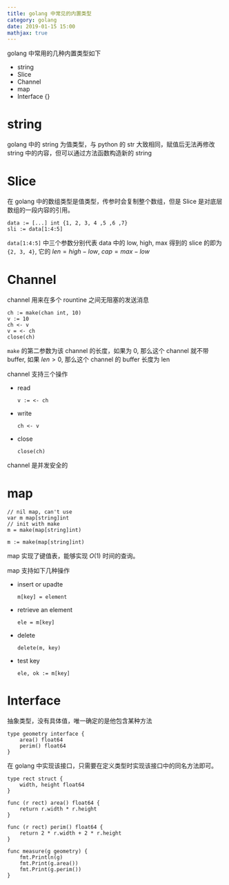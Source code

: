 ```yaml
---
title: golang 中常见的内置类型
category: golang
date: 2019-01-15 15:00
mathjax: true
---
```


golang 中常用的几种内置类型如下

- string
- Slice
- Channel
- map
- Interface {}

# string 

golang 中的 string 为值类型，与 python 的 str 大致相同，赋值后无法再修改 string 中的内容，但可以通过方法函数构造新的 string

# Slice

在 golang 中的数组类型是值类型，传参时会复制整个数组，但是 Slice 是对底层数组的一段内容的引用。

```golang
data := [...] int {1, 2, 3, 4 ,5 ,6 ,7}
sli := data[1:4:5]
```

`data[1:4:5]` 中三个参数分别代表 data 中的 low, high, max
得到的 slice 的即为 `{2, 3, 4}`, 它的 $len = high - low$, $cap = max - low$

# Channel

channel 用来在多个 rountine 之间无阻塞的发送消息

```golang
ch := make(chan int, 10)
v := 10
ch <- v
v = <- ch
close(ch)
```

`make` 的第二参数为该 channel 的长度，如果为 0, 那么这个 channel 就不带 buffer, 如果 $len > 0$, 那么这个 channel 的 buffer 长度为 len

channel 支持三个操作

- read

  ```golang
  v := <- ch
  ```

- write

  ```golang
  ch <- v
  ```

- close

  ```golang
  close(ch)
  ```

channel 是并发安全的

# map

```golang
// nil map, can't use
var m map[string]int
// init with make
m = make(map[string]int)

m := make(map[string]int)
```

map 实现了键值表，能够实现 $O(1)$ 时间的查询。

map 支持如下几种操作

- insert or upadte

  ```golang
  m[key] = element
  ```

- retrieve an element

  ```golang
  ele = m[key]
  ```

- delete

  ```golang
  delete(m, key)
  ```

- test key

  ```golang
  ele, ok := m[key]
  ```

# Interface

抽象类型，没有具体值，唯一确定的是他包含某种方法

```golang
type geometry interface {
    area() float64
    perim() float64
}
```

在 golang 中实现该接口，只需要在定义类型时实现该接口中的同名方法即可。

```golang
type rect struct {
    width, height float64
}

func (r rect) area() float64 {
    return r.width * r.height
}

func (r rect) perim() float64 {
    return 2 * r.width + 2 * r.height
}

func measure(g geometry) {
    fmt.Println(g)
    fmt.Print(g.area())
    fmt.Print(g.perim())
}
```

